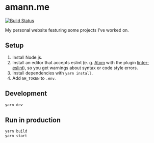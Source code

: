 # amann.me

[![Build Status](https://travis-ci.com/amannn/amann.me.svg?branch=master)](https://travis-ci.com/amannn/amann.me)

My personal website featuring some projects I've worked on.

## Setup

1. Install Node.js.
2. Install an editor that accepts eslint (e. g. [Atom](https://atom.io/) with the plugin [linter-eslint](https://atom.io/packages/linter-eslint)), so you get warnings about syntax or code style errors.
3. Install dependencies with `yarn install`.
4. Add `GH_TOKEN` to `.env`.

## Development

```sh
yarn dev
```

## Run in production

```sh
yarn build
yarn start
```

